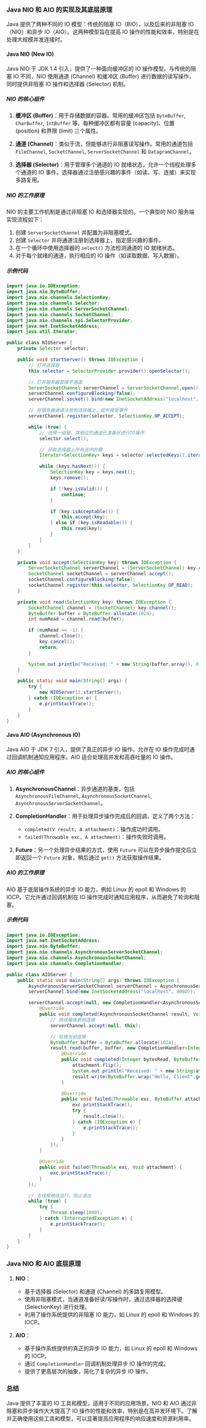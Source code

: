 ### Java NIO 和 AIO 的实现及其底层原理

Java 提供了两种不同的 IO 模型：传统的阻塞 IO（BIO），以及后来的非阻塞 IO（NIO）和异步 IO（AIO）。这两种模型旨在提高 IO 操作的性能和效率，特别是在处理大规模并发连接时。

#### Java NIO (New IO)

Java NIO 于 JDK 1.4 引入，提供了一种面向缓冲区的 IO 操作模型。与传统的阻塞 IO 不同，NIO 使用通道 (Channel) 和缓冲区 (Buffer) 进行数据的读写操作，同时提供非阻塞 IO 操作和选择器 (Selector) 机制。

##### NIO 的核心组件

1. **缓冲区 (Buffer)**：用于存储数据的容器。常用的缓冲区包括 `ByteBuffer`, `CharBuffer`, `IntBuffer` 等。每种缓冲区都有容量 (capacity)、位置 (position) 和界限 (limit) 三个属性。

2. **通道 (Channel)**：类似于流，但能够进行非阻塞读写操作。常用的通道包括 `FileChannel`, `SocketChannel`, `ServerSocketChannel` 和 `DatagramChannel`。

3. **选择器 (Selector)**：用于管理多个通道的 IO 就绪状态，允许一个线程处理多个通道的 IO 事件。选择器通过注册感兴趣的事件（如读、写、连接）来实现多路复用。

##### NIO 的工作原理

NIO 的主要工作机制是通过非阻塞 IO 和选择器实现的。一个典型的 NIO 服务端实现流程如下：

1. 创建 `ServerSocketChannel` 并配置为非阻塞模式。
2. 创建 `Selector` 并将通道注册到选择器上，指定感兴趣的事件。
3. 在一个循环中使用选择器的 `select()` 方法检测通道的 IO 就绪状态。
4. 对于每个就绪的通道，执行相应的 IO 操作（如读取数据、写入数据）。

##### 示例代码

```java
import java.io.IOException;
import java.nio.ByteBuffer;
import java.nio.channels.SelectionKey;
import java.nio.channels.Selector;
import java.nio.channels.ServerSocketChannel;
import java.nio.channels.SocketChannel;
import java.nio.channels.spi.SelectorProvider;
import java.net.InetSocketAddress;
import java.util.Iterator;

public class NIOServer {
    private Selector selector;

    public void startServer() throws IOException {
        // 打开选择器
        this.selector = SelectorProvider.provider().openSelector();

        // 打开服务器套接字通道
        ServerSocketChannel serverChannel = ServerSocketChannel.open();
        serverChannel.configureBlocking(false);
        serverChannel.socket().bind(new InetSocketAddress("localhost", 8080));

        // 将服务器通道注册到选择器上，监听接受事件
        serverChannel.register(selector, SelectionKey.OP_ACCEPT);

        while (true) {
            // 选择一组键，其相应的通道已准备好进行IO操作
            selector.select();

            // 获取选择器上所有选中的键
            Iterator<SelectionKey> keys = selector.selectedKeys().iterator();

            while (keys.hasNext()) {
                SelectionKey key = keys.next();
                keys.remove();

                if (!key.isValid()) {
                    continue;
                }

                if (key.isAcceptable()) {
                    this.accept(key);
                } else if (key.isReadable()) {
                    this.read(key);
                }
            }
        }
    }

    private void accept(SelectionKey key) throws IOException {
        ServerSocketChannel serverChannel = (ServerSocketChannel) key.channel();
        SocketChannel socketChannel = serverChannel.accept();
        socketChannel.configureBlocking(false);
        socketChannel.register(this.selector, SelectionKey.OP_READ);
    }

    private void read(SelectionKey key) throws IOException {
        SocketChannel channel = (SocketChannel) key.channel();
        ByteBuffer buffer = ByteBuffer.allocate(1024);
        int numRead = channel.read(buffer);

        if (numRead == -1) {
            channel.close();
            key.cancel();
            return;
        }

        System.out.println("Received: " + new String(buffer.array(), 0, numRead));
    }

    public static void main(String[] args) {
        try {
            new NIOServer().startServer();
        } catch (IOException e) {
            e.printStackTrace();
        }
    }
}
```

#### Java AIO (Asynchronous IO)

Java AIO 于 JDK 7 引入，提供了真正的异步 IO 操作，允许在 IO 操作完成时通过回调机制通知应用程序。AIO 适合处理高并发和高吞吐量的 IO 操作。

##### AIO 的核心组件

1. **AsynchronousChannel**：异步通道的基类，包括 `AsynchronousFileChannel`, `AsynchronousSocketChannel`, `AsynchronousServerSocketChannel`。

2. **CompletionHandler**：用于处理异步操作完成后的回调，定义了两个方法：
   - `completed(V result, A attachment)`：操作成功时调用。
   - `failed(Throwable exc, A attachment)`：操作失败时调用。

3. **Future**：另一个处理异步结果的方式，使用 `Future` 可以在异步操作提交后立即返回一个 `Future` 对象，稍后通过 `get()` 方法获取操作结果。

##### AIO 的工作原理

AIO 基于底层操作系统的异步 IO 能力，例如 Linux 的 epoll 和 Windows 的 IOCP。它允许通过回调机制在 IO 操作完成时通知应用程序，从而避免了轮询和阻塞。

##### 示例代码

```java
import java.io.IOException;
import java.net.InetSocketAddress;
import java.nio.ByteBuffer;
import java.nio.channels.AsynchronousServerSocketChannel;
import java.nio.channels.AsynchronousSocketChannel;
import java.nio.channels.CompletionHandler;

public class AIOServer {
    public static void main(String[] args) throws IOException {
        AsynchronousServerSocketChannel serverChannel = AsynchronousServerSocketChannel.open();
        serverChannel.bind(new InetSocketAddress("localhost", 8080));

        serverChannel.accept(null, new CompletionHandler<AsynchronousSocketChannel, Void>() {
            @Override
            public void completed(AsynchronousSocketChannel result, Void attachment) {
                // 继续接收其他连接
                serverChannel.accept(null, this);

                // 处理当前连接
                ByteBuffer buffer = ByteBuffer.allocate(1024);
                result.read(buffer, buffer, new CompletionHandler<Integer, ByteBuffer>() {
                    @Override
                    public void completed(Integer bytesRead, ByteBuffer attachment) {
                        attachment.flip();
                        System.out.println("Received: " + new String(attachment.array(), 0, bytesRead));
                        result.write(ByteBuffer.wrap("Hello, Client".getBytes()));
                    }

                    @Override
                    public void failed(Throwable exc, ByteBuffer attachment) {
                        exc.printStackTrace();
                        try {
                            result.close();
                        } catch (IOException e) {
                            e.printStackTrace();
                        }
                    }
                });
            }

            @Override
            public void failed(Throwable exc, Void attachment) {
                exc.printStackTrace();
            }
        });

        // 主线程继续运行，防止退出
        while (true) {
            try {
                Thread.sleep(1000);
            } catch (InterruptedException e) {
                e.printStackTrace();
            }
        }
    }
}
```

### Java NIO 和 AIO 底层原理

1. **NIO**：
   - 基于选择器 (Selector) 和通道 (Channel) 的多路复用模型。
   - 使用非阻塞模式，当通道准备好读/写操作时，通过选择器的选择键 (SelectionKey) 进行处理。
   - 利用了操作系统提供的非阻塞 IO 能力，如 Linux 的 epoll 和 Windows 的 IOCP。

2. **AIO**：
   - 基于操作系统提供的真正的异步 IO 能力，如 Linux 的 epoll 和 Windows 的 IOCP。
   - 通过 `CompletionHandler` 回调机制处理异步 IO 操作的完成。
   - 提供了更高层次的抽象，简化了复杂的异步 IO 操作。

### 总结

Java 提供了丰富的 IO 工具和模型，适用于不同的应用场景。NIO 和 AIO 通过非阻塞和异步操作大大提高了 IO 操作的性能和效率，特别是在高并发环境下。了解并正确使用这些工具和模型，可以显著提高应用程序的响应速度和资源利用率。